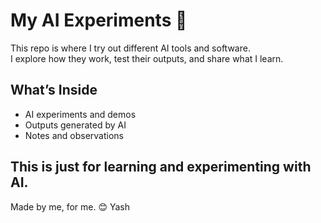 # My AI Experiments 🤖

This repo is where I try out different AI tools and software.  
I explore how they work, test their outputs, and share what I learn.  

## What’s Inside
- AI experiments and demos  
- Outputs generated by AI  
- Notes and observations  

This is just for learning and experimenting with AI.  
---
Made by me, for me. 😊
Yash

